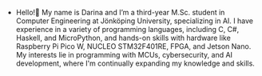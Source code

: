 -  Hello!👋
My name is Darina and I’m a third-year M.Sc. student in Computer Engineering at Jönköping University, specializing in AI. I have experience in a variety of programming languages, including C, C#, Haskell, and MicroPython, and hands-on skills with hardware like Raspberry Pi Pico W, NUCLEO STM32F401RE, FPGA, and Jetson Nano. My interests lie in programming with MCUs, cybersecurity, and AI development, where I'm continually expanding my knowledge and skills.
